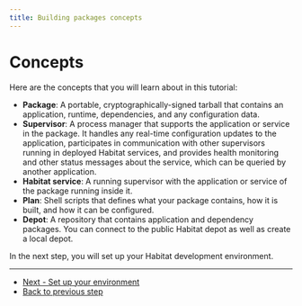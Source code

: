 ```yaml
---
title: Building packages concepts
---
```


# Concepts

Here are the concepts that you will learn about in this tutorial:

-   **Package**: A portable, cryptographically-signed tarball that contains an application, runtime, dependencies, and any configuration data.
-   **Supervisor**: A process manager that supports the application or service in the package. It handles any real-time configuration updates to the application, participates in communication with other supervisors running in deployed Habitat services, and provides health monitoring and other status messages about the service, which can be queried by another application.
-   **Habitat service**: A running supervisor with the application or service of the package running inside it.
-   **Plan**: Shell scripts that defines what your package contains, how it is built, and how it can be configured.
-   **Depot**: A repository that contains application and dependency packages. You can connect to the public Habitat depot as well as create a local depot.

In the next step, you will set up your Habitat development environment.

<hr>
<ul class="main-content--button-nav">
  <li><a href="/tutorials/getting-started-setup-environment" class="button cta">Next - Set up your environment</a></li>
  <li><a href="/tutorials/getting-started-overview/">Back to previous step</a></li>
</ul>
